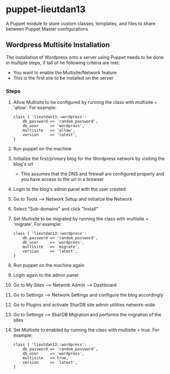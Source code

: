 puppet-lieutdan13
=================

A Puppet module to store custom classes, templates, and files to share between Puppet Master configurations


## Wordpress Multisite Installation
The installation of Wordpress onto a server using Puppet needs to be done in multiple steps, if tall of he following criteria are met:
* You want to enable the Multisite/Network feature
* This is the first site to be installed on the server

### Steps
1. Allow Multisite to be configured by running the class with multisite =  'allow'. For example:

    ```Puppet
    class { 'lieutdan13::wordpress':
        db_password => 'random_password',
        db_user     => 'wordpress',
        multisite   => 'allow',
        version     => 'latest',
    }
    ```
    
1. Run puppet on the machine
1. Initialize the first/primary blog for the Wordpress network by visiting the blog's url
   * This assumes that the DNS and firewall are configured properly and you have access to the url in a browser
1. Login to the blog's admin panel with the user created
1. Go to Tools --> Network Setup and initialize the Network
1. Select "Sub-domains" and click "Install"
1. Set Multisite to be migrated by running the class with multisite =  'migrate'. For example:

    ```Puppet
    class { 'lieutdan13::wordpress':
        db_password => 'random_password',
        db_user     => 'wordpress',
        multisite   => 'migrate',
        version     => 'latest',
    }
    ```

1. Run puppet on the machine again
1. Login again to the admin panel
1. Go to My Sites --> Netwotk Admin --> Dashboard 
1. Go to Settings --> Network Settings and configure the blog accordingly
1. Go to Plugins and activate SharDB site admin utilities network-wide
1. Go to Settings --> SharDB Migration and performa the migration of the sites
1. Set Multisite to enabled by running the class with multisite =  true. For example:

    ```Puppet
    class { 'lieutdan13::wordpress':
        db_password => 'random_password',
        db_user     => 'wordpress',
        multisite   => true,
        version     => 'latest',
    }
    ```
